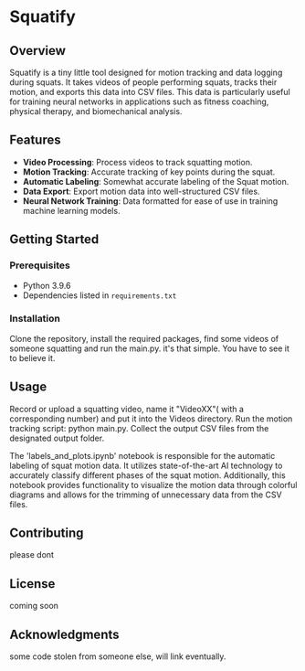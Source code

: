 # Squatify

## Overview
Squatify is a tiny little tool designed for motion tracking and data logging during squats. It takes videos of people performing squats, tracks their motion, and exports this data into CSV files. This data is particularly useful for training neural networks in applications such as fitness coaching, physical therapy, and biomechanical analysis.

## Features
- **Video Processing**: Process videos to track squatting motion.
- **Motion Tracking**: Accurate tracking of key points during the squat.
- **Automatic Labeling**: Somewhat accurate labeling of the Squat motion.
- **Data Export**: Export motion data into well-structured CSV files.
- **Neural Network Training**: Data formatted for ease of use in training machine learning models.

## Getting Started
### Prerequisites
- Python 3.9.6
- Dependencies listed in `requirements.txt`

### Installation
Clone the repository, install the required packages, find some videos of someone squatting and run the main.py. it's that simple. You have to see it to believe it.

## Usage

Record or upload a squatting video, name it "VideoXX"( with a corresponding number) and put it into the Videos directory.
Run the motion tracking script: python main.py.
Collect the output CSV files from the designated output folder.

The 'labels_and_plots.ipynb' notebook is responsible for the automatic labeling of squat motion data. It utilizes state-of-the-art AI technology to accurately classify different phases of the squat motion. Additionally, this notebook provides functionality to visualize the motion data through colorful diagrams and allows for the trimming of unnecessary data from the CSV files.


## Contributing
please dont

## License
coming soon

## Acknowledgments
some code stolen from someone else, will link eventually.
